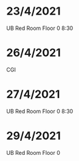 # 23/4/2021
UB Red Room Floor 0 8:30

# 26/4/2021 
CGI

# 27/4/2021
UB Red Room Floor 0 8:30

# 29/4/2021 
UB Red Room Floor 0 

